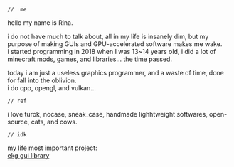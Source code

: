 `//  me`

hello my name is Rina.

i do not have much to talk about, all in my life is insanely dim, but my purpose of making GUIs and GPU-accelerated software makes me wake.  
i started programming in 2018 when I was 13~14 years old, i did a lot of minecraft mods, games, and libraries... the time passed.

today i am just a useless graphics programmer, and a waste of time, done for fall into the oblivion.  
i do cpp, opengl, and vulkan...

`// ref`

i love turok, nocase, sneak_case, handmade lighhtweight softwares, open-source, cats, and cows.

`// idk`

my life most important project:  
[ekg gui library](https://github.com/vokegpu/ekg-ui-library)

